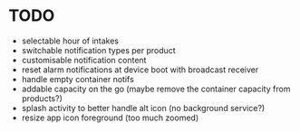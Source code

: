 # TODO

- selectable hour of intakes
- switchable notification types per product
- customisable notification content
- reset alarm notifications at device boot with broadcast receiver
- handle empty container notifs
- addable capacity on the go (maybe remove the container capacity from products?)
- splash activity to better handle alt icon (no background service?)
- resize app icon foreground (too much zoomed)